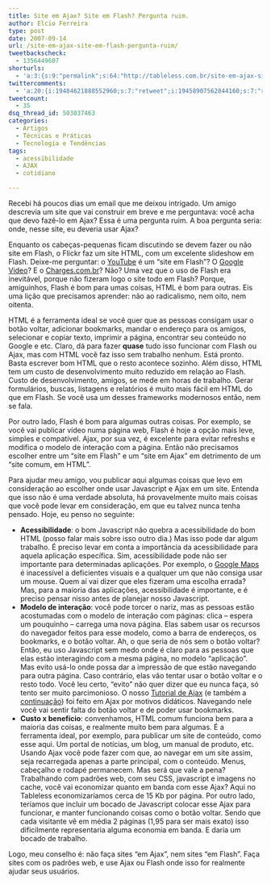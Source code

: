 ```yaml
---
title: Site em Ajax? Site em Flash? Pergunta ruim.
author: Elcio Ferreira
type: post
date: 2007-09-14
url: /site-em-ajax-site-em-flash-pergunta-ruim/
tweetbackscheck:
  - 1356449607
shorturls:
  - 'a:3:{s:9:"permalink";s:64:"http://tableless.com.br/site-em-ajax-site-em-flash-pergunta-ruim";s:7:"tinyurl";s:26:"http://tinyurl.com/3hj4mwc";s:4:"isgd";s:19:"http://is.gd/lHVTUZ";}'
twittercomments:
  - 'a:20:{i:19484621888552960;s:7:"retweet";i:19458907562844160;s:7:"retweet";i:184681464380665856;s:7:"retweet";i:184659373975552000;s:7:"retweet";i:184657996666769411;s:7:"retweet";i:184657903146385410;s:7:"retweet";i:184656484913774592;s:7:"retweet";i:184656240436183041;s:7:"retweet";i:184655466985570307;s:7:"retweet";i:195591864580190209;s:7:"retweet";i:202956514208649217;s:7:"retweet";i:202896179426631682;s:7:"retweet";i:202861146380840960;s:7:"retweet";i:202858430036328449;s:7:"retweet";i:217332825576308737;s:7:"retweet";i:230752034897412096;s:7:"retweet";i:230741654624169985;s:7:"retweet";i:230741081686409216;s:7:"retweet";i:256110919665459200;s:7:"retweet";i:256108193036517376;s:7:"retweet";}'
tweetcount:
  - 35
dsq_thread_id: 503037463
categories:
  - Artigos
  - Técnicas e Práticas
  - Tecnologia e Tendências
tags:
  - acessibilidade
  - AJAX
  - cotidiano

---
```

Recebi há poucos dias um email que me deixou intrigado. Um amigo descrevia um site que vai construir em breve e me perguntava: você acha que devo fazê-lo em Ajax? Essa é uma pergunta ruim. A boa pergunta seria: onde, nesse site, eu deveria usar Ajax?

Enquanto os cabeças-pequenas ficam discutindo se devem fazer ou não site em Flash, o Flickr faz um site HTML, com um excelente slideshow em Flash. Deixe-me perguntar: o [YouTube][1] é um &#8220;site em Flash&#8221;? O [Google Video][2]? E o [Charges.com.br][3]? Não? Uma vez que o uso de Flash era inevitável, porque não fizeram logo o site todo em Flash? Porque, amiguinhos, Flash é bom para umas coisas, HTML é bom para outras. Eis uma lição que precisamos aprender: não ao radicalismo, nem oito, nem oitenta.

HTML é a ferramenta ideal se você quer que as pessoas consigam usar o botão voltar, adicionar bookmarks, mandar o endereço para os amigos, selecionar e copiar texto, imprimir a página, encontrar seu conteúdo no Google e etc. Claro, dá para fazer **quase** tudo isso funcionar com Flash ou Ajax, mas com HTML você faz isso sem trabalho nenhum. Está pronto. Basta escrever bom HTML que o resto acontece sozinho. Além disso, HTML tem um custo de desenvolvimento muito reduzido em relação ao Flash. Custo de desenvolvimento, amigos, se mede em horas de trabalho. Gerar formulários, buscas, listagens e relatórios é muito mais fácil em HTML do que em Flash. Se você usa um desses frameworks modernosos então, nem se fala.

Por outro lado, Flash é bom para algumas outras coisas. Por exemplo, se você vai publicar vídeo numa página web, Flash é hoje a opção mais leve, simples e compatível. Ajax, por sua vez, é excelente para evitar refreshs e modifica o modelo de interação com a página. Então não precisamos escolher entre um &#8220;site em Flash&#8221; e um &#8220;site em Ajax&#8221; em detrimento de um &#8220;site comum, em HTML&#8221;.

Para ajudar meu amigo, vou publicar aqui algumas coisas que levo em consideração ao escolher onde usar Javascript e Ajax em um site. Entenda que isso não é uma verdade absoluta, há provavelmente muito mais coisas que você pode levar em consideração, em que eu talvez nunca tenha pensado. Hoje, eu penso no seguinte:

  * **Acessibilidade**: o bom Javascript não quebra a acessibilidade do bom HTML (posso falar mais sobre isso outro dia.) Mas isso pode dar algum trabalho. É preciso levar em conta a importância da acessibilidade para aquela aplicação específica. Sim, acessibilidade pode não ser importante para determinadas aplicações. Por exemplo, o [Google Maps][4] é inacessível a deficientes visuais e a qualquer um que não consiga usar um mouse. Quem aí vai dizer que eles fizeram uma escolha errada? Mas, para a maioria das aplicações, acessibilidade é importante, e é preciso pensar nisso antes de planejar nosso Javascript.
  * **Modelo de interação**: você pode torcer o nariz, mas as pessoas estão acostumadas com o modelo de interação com páginas: clica &#8211; espera um pouquinho &#8211; carrega uma nova página. Elas sabem usar os recursos do navegador feitos para esse modelo, como a barra de endereços, os bookmarks, e o botão voltar. Ah, o que seria de nós sem o botão voltar? Então, eu uso Javascript sem medo onde é claro para as pessoas que elas estão interagindo com a mesma página, no modelo &#8220;aplicação&#8221;. Mas evito usá-lo onde possa dar a impressão de que estão navegando para outra página. Caso contrário, elas vão tentar usar o botão voltar e o resto todo. Você leu certo, &#8220;evito&#8221; não quer dizer que eu nunca faça, só tento ser muito parcimonioso. O nosso [Tutorial de Ajax][5] (e também a [continuação][6]) foi feito em Ajax por motivos didáticos. Navegando nele você vai sentir falta do botão voltar e de poder usar bookmarks.
  * **Custo x benefício**: convenhamos, HTML comum funciona bem para a maioria das coisas, e realmente muito bem para algumas. É a ferramenta ideal, por exemplo, para publicar um site de conteúdo, como esse aqui. Um portal de notícias, um blog, um manual de produto, etc. Usando Ajax você pode fazer com que, ao navegar em um site assim, seja recarregada apenas a parte principal, com o conteúdo. Menus, cabeçalho e rodapé permanecem. Mas será que vale a pena? Trabalhando com padrões web, com seu CSS, javascript e imagens no cache, você vai economizar quanto em banda com esse Ajax? Aqui no Tableless economizaríamos cerca de 15 Kb por página. Por outro lado, teríamos que incluir um bocado de Javascript colocar esse Ajax para funcionar, e manter funcionando coisas como o botão voltar. Sendo que cada visitante vê em média 2 páginas (1,95 para ser mais exato) isso dificilmente representaria alguma economia em banda. E daria um bocado de trabalho.

Logo, meu conselho é: não faça sites &#8220;em Ajax&#8221;, nem sites &#8220;em Flash&#8221;. Faça sites com os padrões web, e use Ajax ou Flash onde isso for realmente ajudar seus usuários.

 [1]: http://www.youtube.com
 [2]: http://video.google.com/
 [3]: http://www.charges.com.br
 [4]: http://maps.google.com/
 [5]: http://tableless.com.br/artigos/ajaxdemo/ "Tutorial de Ajax"
 [6]: http://tableless.com.br/artigos/ajaxdemo2/ "Tutorial de Ajax, parte 2"